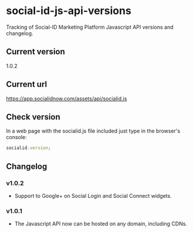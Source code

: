 # social-id-js-api-versions

Tracking of Social-ID Marketing Platform Javascript API versions and changelog.

## Current version

  1.0.2

## Current url

  https://app.socialidnow.com/assets/api/socialid.js

## Check version

In a web page with the socialid.js file included just type in the browser's console:

```javascript
socialid.version;
```
  
## Changelog

### v1.0.2

* Support to Google+ on Social Login and Social Connect widgets.

### v1.0.1

* The Javascript API now can be hosted on any domain, including CDNs.
